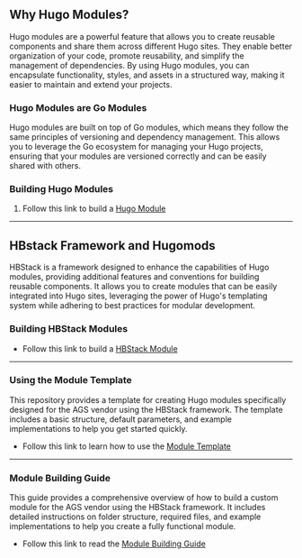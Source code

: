 ## Why Hugo Modules?

Hugo modules are a powerful feature that allows you to create reusable components and share them across different Hugo sites. They enable better organization of your code, promote reusability, and simplify the management of dependencies. By using Hugo modules, you can encapsulate functionality, styles, and assets in a structured way, making it easier to maintain and extend your projects.

### Hugo Modules are Go Modules

Hugo modules are built on top of Go modules, which means they follow the same principles of versioning and dependency management. This allows you to leverage the Go ecosystem for managing your Hugo projects, ensuring that your modules are versioned correctly and can be easily shared with others.

### Building Hugo Modules

1. Follow this link to build a [Hugo Module](./hugo-modules.md)

---

## HBstack Framework and Hugomods

HBStack is a framework designed to enhance the capabilities of Hugo modules, providing additional features and conventions for building reusable components. It allows you to create modules that can be easily integrated into Hugo sites, leveraging the power of Hugo's templating system while adhering to best practices for modular development.

### Building HBStack Modules

- Follow this link to build a [HBStack Module](./hbstack-modules.md)

---

### Using the Module Template

This repository provides a template for creating Hugo modules specifically designed for the AGS vendor using the HBStack framework. The template includes a basic structure, default parameters, and example implementations to help you get started quickly.

- Follow this link to learn how to use the [Module Template](./using-module-template.md)

---

### Module Building Guide

This guide provides a comprehensive overview of how to build a custom module for the AGS vendor using the HBStack framework. It includes detailed instructions on folder structure, required files, and example implementations to help you create a fully functional module.

- Follow this link to read the [Module Building Guide](./module-building-example.md)
